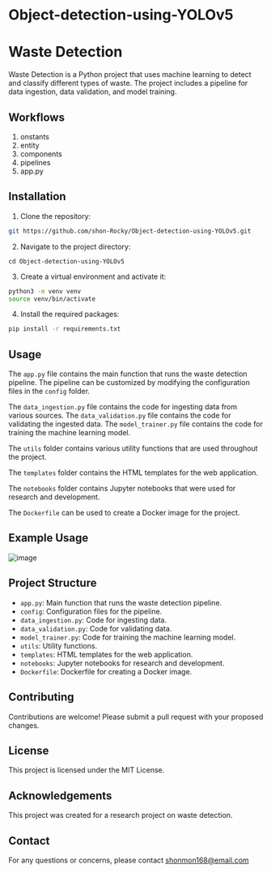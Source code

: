 # Object-detection-using-YOLOv5

Waste Detection
==============

Waste Detection is a Python project that uses machine learning to detect and classify different types of waste. The project includes a pipeline for data ingestion, data validation, and model training.

## Workflows

1) onstants
2) entity
3) components
4) pipelines
5) app.py

Installation
------------

1. Clone the repository:

```bash
git https://github.com/shon-Rocky/Object-detection-using-YOLOv5.git
```

2. Navigate to the project directory:

```
cd Object-detection-using-YOLOv5
```

3. Create a virtual environment and activate it:

```bash
python3 -m venv venv
source venv/bin/activate
```

4. Install the required packages:

```bash
pip install -r requirements.txt
```

Usage
-----

The `app.py` file contains the main function that runs the waste detection pipeline. The pipeline can be customized by modifying the configuration files in the `config` folder.

The `data_ingestion.py` file contains the code for ingesting data from various sources. The `data_validation.py` file contains the code for validating the ingested data. The `model_trainer.py` file contains the code for training the machine learning model.

The `utils` folder contains various utility functions that are used throughout the project.

The `templates` folder contains the HTML templates for the web application.

The `notebooks` folder contains Jupyter notebooks that were used for research and development.

The `Dockerfile` can be used to create a Docker image for the project.

Example Usage
-----------------

![image](https://github.com/shon-Rocky/Object-detection-using-YOLOv5/assets/140310009/1a5d085c-a428-4fb5-9cd7-53e49bc568ce)


Project Structure
-----------------

- `app.py`: Main function that runs the waste detection pipeline.
- `config`: Configuration files for the pipeline.
- `data_ingestion.py`: Code for ingesting data.
- `data_validation.py`: Code for validating data.
- `model_trainer.py`: Code for training the machine learning model.
- `utils`: Utility functions.
- `templates`: HTML templates for the web application.
- `notebooks`: Jupyter notebooks for research and development.
- `Dockerfile`: Dockerfile for creating a Docker image.

Contributing
------------

Contributions are welcome! Please submit a pull request with your proposed changes.

License
-------

This project is licensed under the MIT License.

Acknowledgements
---------------

This project was created for a research project on waste detection.

Contact
-------

For any questions or concerns, please contact <shonmon168@email.com>
